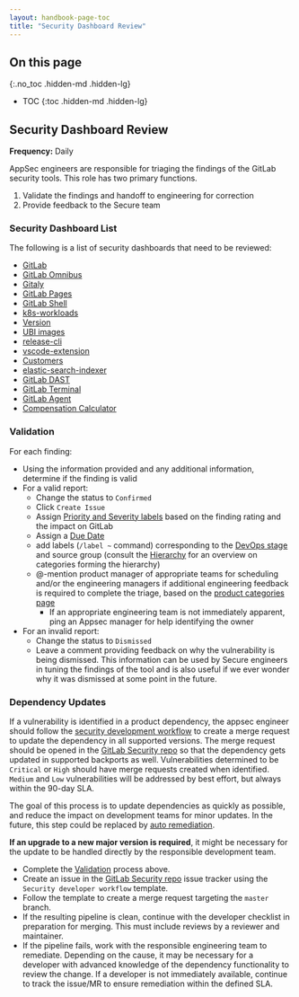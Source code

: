 ```yaml
---
layout: handbook-page-toc
title: "Security Dashboard Review"
---
```


## On this page
{:.no_toc .hidden-md .hidden-lg}

- TOC
{:toc .hidden-md .hidden-lg}

## Security Dashboard Review

**Frequency:** Daily

AppSec engineers are responsible for triaging the findings of the GitLab security tools. This role has two primary functions.

1. Validate the findings and handoff to engineering for correction
1. Provide feedback to the Secure team

### Security Dashboard List

The following is a list of security dashboards that need to be reviewed:

- [GitLab](https://gitlab.com/gitlab-org/gitlab/-/security/vulnerability_report)
- [GitLab Omnibus](https://gitlab.com/gitlab-org/omnibus-gitlab/-/security/vulnerability_report)
- [Gitaly](https://gitlab.com/gitlab-org/gitaly/security/vulnerability_report)
- [GitLab Pages](https://gitlab.com/gitlab-org/gitlab-pages/-/security/vulnerability_report)
- [GitLab Shell](https://gitlab.com/gitlab-org/gitlab-shell/-/security/vulnerability_report)
- [k8s-workloads](https://gitlab.com/groups/gitlab-com/gl-infra/k8s-workloads/-/security/vulnerability_report)
- [Version](https://gitlab.com/gitlab-services/version-gitlab-com/-/security/vulnerability_report)
- [UBI images](https://gitlab.com/gitlab-com/gl-security/appsec/container-scanners/-/security/vulnerability_report/)
- [release-cli](https://gitlab.com/gitlab-org/release-cli/-/security/vulnerability_report/)
- [vscode-extension](https://gitlab.com/gitlab-org/gitlab-vscode-extension/-/security/vulnerability_report)
- [Customers](https://gitlab.com/gitlab-org/customers-gitlab-com/-/security/vulnerability_report)
- [elastic-search-indexer](https://gitlab.com/gitlab-org/gitlab-elasticsearch-indexer/-/security/vulnerability_report)
- [GitLab DAST](https://gitlab.com/gitlab-org/security-products/dast/-/security/vulnerability_report/)
- [GitLab Terminal](https://gitlab.com/gitlab-org/gitlab-terminal/-/security/vulnerability_report/)
- [GitLab Agent](https://gitlab.com/gitlab-org/cluster-integration/gitlab-agent/-/security/vulnerability_report)
- [Compensation Calculator](https://gitlab.com/gitlab-com/people-group/peopleops-eng/compensation-calculator/-/security/vulnerability_report)

### Validation

For each finding:

- Using the information provided and any additional information, determine if the finding is valid
- For a valid report:
    - Change the status to `Confirmed`
    - Click `Create Issue`
    - Assign [Priority and Severity labels](/handbook/security/#severity-and-priority-labels-on-security-issues) based on the finding rating and the impact on GitLab
    - Assign a [Due Date](/handbook/security/#due-date-on-security-issues)
    - add labels (`/label ~` command) corresponding to the [DevOps stage](/handbook/product/categories/#devops-stages) and source group (consult the [Hierarchy](/handbook/product/categories/#hierarchy) for an overview on categories forming the hierarchy)
    - @-mention product manager of appropriate teams for scheduling and/or the engineering managers if additional engineering feedback is required to complete the triage, based on the [product categories page](/handbook/product/categories/)
        - If an appropriate engineering team is not immediately apparent, ping an Appsec manager for help identifying the owner
- For an invalid report:
    - Change the status to `Dismissed`
    - Leave a comment providing feedback on why the vulnerability is being dismissed. This information can be used by Secure engineers in tuning the findings of the tool and is also useful if we ever wonder why it was dismissed at some point in the future.

### Dependency Updates

If a vulnerability is identified in a product dependency, the appsec engineer should follow the [security development workflow](https://gitlab.com/gitlab-org/release/docs/blob/master/general/security/developer.md) to create a merge request to update the dependency in all supported versions. The merge request should be opened in the [GitLab Security repo](https://gitlab.com/gitlab-org/security/gitlab) so that the dependency gets updated in supported backports as well. Vulnerabilities determined to be `Critical` or `High` should have merge requests created when identified. `Medium` and `Low` vulnerabilities will be addressed by best effort, but always within the 90-day SLA.

The goal of this process is to update dependencies as quickly as possible, and reduce the impact on development teams for minor updates. In the future, this step could be replaced by [auto remediation](https://gitlab.com/gitlab-org/gitlab/issues/37452).

**If an upgrade to a new major version is required**, it might be necessary for the update to be handled directly by the responsible development team.

- Complete the [Validation](#validation) process above.
- Create an issue in the [GitLab Security repo](https://gitlab.com/gitlab-org/security/gitlab/issues) issue tracker using the `Security developer workflow` template.
- Follow the template to create a merge request targeting the `master` branch.
- If the resulting pipeline is clean, continue with the developer checklist in preparation for merging. This must include reviews by a reviewer and maintainer.
- If the pipeline fails, work with the responsible engineering team to remediate. Depending on the cause, it may be necessary for a developer with advanced knowledge of the dependency functionality to review the change. If a developer is not immediately available, continue to track the issue/MR to ensure remediation within the defined SLA.
